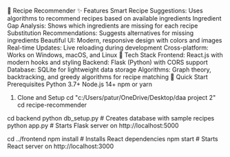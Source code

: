 🍳 Recipe Recommender
✨ Features
Smart Recipe Suggestions: Uses algorithms to recommend recipes based on available ingredients
Ingredient Gap Analysis: Shows which ingredients are missing for each recipe
Substitution Recommendations: Suggests alternatives for missing ingredients
Beautiful UI: Modern, responsive design with colors and images
Real-time Updates: Live reloading during development
Cross-platform: Works on Windows, macOS, and Linux
🧱 Tech Stack
Frontend: React.js with modern hooks and styling
Backend: Flask (Python) with CORS support
Database: SQLite for lightweight data storage
Algorithms: Graph theory, backtracking, and greedy algorithms for recipe matching
🚀 Quick Start
Prerequisites
Python 3.7+
Node.js 14+
npm or yarn
1. Clone and Setup
cd "c:/Users/patur/OneDrive/Desktop/daa project 2"
cd recipe-recommender

cd backend
python db_setup.py  # Creates database with sample recipes
python app.py        # Starts Flask server on http://localhost:5000

cd ../frontend
npm install          # Installs React dependencies
npm start            # Starts React server on http://localhost:3000
